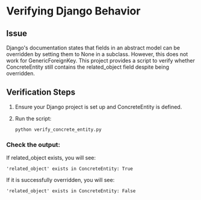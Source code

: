 # Verifying Django Behavior

## Issue

Django's documentation states that fields in an abstract model can be overridden by setting them to None in a subclass. However, this does not work for GenericForeignKey. This project provides a script to verify whether ConcreteEntity still contains the related_object field despite being overridden.

## Verification Steps

1. Ensure your Django project is set up and ConcreteEntity is defined.
2. Run the script:

    ```
    python verify_concrete_entity.py
    ```

### Check the output:

If related_object exists, you will see:

```
'related_object' exists in ConcreteEntity: True
```

If it is successfully overridden, you will see:

```
'related_object' exists in ConcreteEntity: False
```
